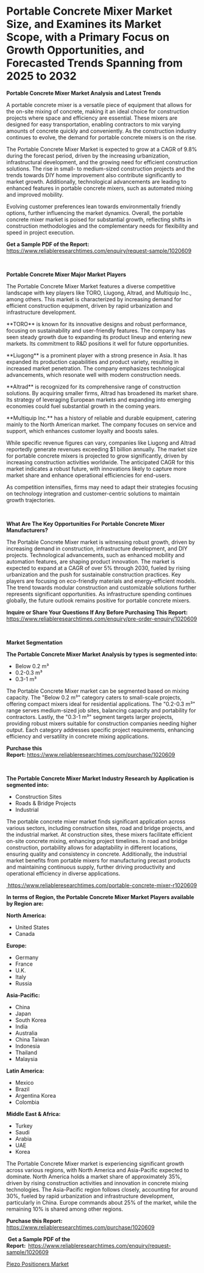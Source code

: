<p><h1>Portable Concrete Mixer Market Size, and Examines its Market Scope, with a Primary Focus on Growth Opportunities, and Forecasted Trends Spanning from 2025 to 2032</h1></p><p><strong>Portable Concrete Mixer Market Analysis and Latest Trends</strong></p>
<p><p>A portable concrete mixer is a versatile piece of equipment that allows for the on-site mixing of concrete, making it an ideal choice for construction projects where space and efficiency are essential. These mixers are designed for easy transportation, enabling contractors to mix varying amounts of concrete quickly and conveniently. As the construction industry continues to evolve, the demand for portable concrete mixers is on the rise.</p><p>The Portable Concrete Mixer Market is expected to grow at a CAGR of 9.8% during the forecast period, driven by the increasing urbanization, infrastructural development, and the growing need for efficient construction solutions. The rise in small- to medium-sized construction projects and the trends towards DIY home improvement also contribute significantly to market growth. Additionally, technological advancements are leading to enhanced features in portable concrete mixers, such as automated mixing and improved mobility. </p><p>Evolving customer preferences lean towards environmentally friendly options, further influencing the market dynamics. Overall, the portable concrete mixer market is poised for substantial growth, reflecting shifts in construction methodologies and the complementary needs for flexibility and speed in project execution.</p></p>
<p><strong>Get a Sample PDF of the Report:&nbsp;</strong> <a href="https://www.reliableresearchtimes.com/enquiry/request-sample/1020609?utm_campaign=2325&utm_medium=2&utm_source=Github&utm_content=ia&utm_term=21022025&utm_id=portable-concrete-mixer">https://www.reliableresearchtimes.com/enquiry/request-sample/1020609</a></p>
<p>&nbsp;</p>
<p><strong>Portable Concrete Mixer Major Market Players</strong></p>
<p><p>The Portable Concrete Mixer Market features a diverse competitive landscape with key players like TORO, Liugong, Altrad, and Multiquip Inc., among others. This market is characterized by increasing demand for efficient construction equipment, driven by rapid urbanization and infrastructure development.</p><p>**TORO** is known for its innovative designs and robust performance, focusing on sustainability and user-friendly features. The company has seen steady growth due to expanding its product lineup and entering new markets. Its commitment to R&D positions it well for future opportunities.</p><p>**Liugong** is a prominent player with a strong presence in Asia. It has expanded its production capabilities and product variety, resulting in increased market penetration. The company emphasizes technological advancements, which resonate well with modern construction needs.</p><p>**Altrad** is recognized for its comprehensive range of construction solutions. By acquiring smaller firms, Altrad has broadened its market share. Its strategy of leveraging European markets and expanding into emerging economies could fuel substantial growth in the coming years.</p><p>**Multiquip Inc.** has a history of reliable and durable equipment, catering mainly to the North American market. The company focuses on service and support, which enhances customer loyalty and boosts sales.</p><p>While specific revenue figures can vary, companies like Liugong and Altrad reportedly generate revenues exceeding $1 billion annually. The market size for portable concrete mixers is projected to grow significantly, driven by increasing construction activities worldwide. The anticipated CAGR for this market indicates a robust future, with innovations likely to capture more market share and enhance operational efficiencies for end-users. </p><p>As competition intensifies, firms may need to adapt their strategies focusing on technology integration and customer-centric solutions to maintain growth trajectories.</p></p>
<p>&nbsp;</p>
<p><strong>What Are The Key Opportunities For Portable Concrete Mixer Manufacturers?</strong></p>
<p><p>The Portable Concrete Mixer market is witnessing robust growth, driven by increasing demand in construction, infrastructure development, and DIY projects. Technological advancements, such as enhanced mobility and automation features, are shaping product innovation. The market is expected to expand at a CAGR of over 5% through 2030, fueled by rising urbanization and the push for sustainable construction practices. Key players are focusing on eco-friendly materials and energy-efficient models. The trend towards modular construction and customizable solutions further represents significant opportunities. As infrastructure spending continues globally, the future outlook remains positive for portable concrete mixers.</p></p>
<p><strong>Inquire or Share Your Questions If Any Before Purchasing This Report:</strong> <a href="https://www.reliableresearchtimes.com/enquiry/pre-order-enquiry/1020609?utm_campaign=2325&utm_medium=2&utm_source=Github&utm_content=ia&utm_term=21022025&utm_id=portable-concrete-mixer">https://www.reliableresearchtimes.com/enquiry/pre-order-enquiry/1020609</a></p>
<p>&nbsp;</p>
<p><strong>Market Segmentation</strong></p>
<p><strong>The Portable Concrete Mixer Market Analysis by types is segmented into:</strong></p>
<p><ul><li>Below 0.2 m³</li><li>0.2-0.3 m³</li><li>0.3-1 m³</li></ul></p>
<p><p>The Portable Concrete Mixer market can be segmented based on mixing capacity. The "Below 0.2 m³" category caters to small-scale projects, offering compact mixers ideal for residential applications. The "0.2-0.3 m³" range serves medium-sized job sites, balancing capacity and portability for contractors. Lastly, the "0.3-1 m³" segment targets larger projects, providing robust mixers suitable for construction companies needing higher output. Each category addresses specific project requirements, enhancing efficiency and versatility in concrete mixing applications.</p></p>
<p><strong>Purchase this Report:&nbsp;</strong><a href="https://www.reliableresearchtimes.com/purchase/1020609?utm_campaign=2325&utm_medium=2&utm_source=Github&utm_content=ia&utm_term=21022025&utm_id=portable-concrete-mixer">https://www.reliableresearchtimes.com/purchase/1020609</a></p>
<p>&nbsp;</p>
<p><strong>The Portable Concrete Mixer Market Industry Research by Application is segmented into:</strong></p>
<p><ul><li>Construction Sites</li><li>Roads & Bridge Projects</li><li>Industrial</li></ul></p>
<p><p>The portable concrete mixer market finds significant application across various sectors, including construction sites, road and bridge projects, and the industrial market. At construction sites, these mixers facilitate efficient on-site concrete mixing, enhancing project timelines. In road and bridge construction, portability allows for adaptability in different locations, ensuring quality and consistency in concrete. Additionally, the industrial market benefits from portable mixers for manufacturing precast products and maintaining continuous supply, further driving productivity and operational efficiency in diverse applications.</p></p>
<p><a href="https://www.reliableresearchtimes.com/portable-concrete-mixer-r1020609?utm_campaign=2325&utm_medium=2&utm_source=Github&utm_content=ia&utm_term=21022025&utm_id=portable-concrete-mixer">&nbsp;https://www.reliableresearchtimes.com/portable-concrete-mixer-r1020609</a></p>
<p><strong>In terms of Region, the Portable Concrete Mixer Market Players available by Region are:</strong></p>
<p>
    <p> <strong> North America: </strong>
        <ul>
            <li>United States</li>
            <li>Canada</li>
        </ul>
        </p> 
    <p> <strong> Europe: </strong>
        <ul>
            <li>Germany</li>
            <li>France</li>
            <li>U.K.</li>
            <li>Italy</li>
            <li>Russia</li>
        </ul>
        </p> 
    <p> <strong> Asia-Pacific: </strong>
        <ul>
            <li>China</li>
            <li>Japan</li>
            <li>South Korea</li>
            <li>India</li>
            <li>Australia</li>
            <li>China Taiwan</li>
            <li>Indonesia</li>
            <li>Thailand</li>
            <li>Malaysia</li>
        </ul>
        </p> 
    <p> <strong> Latin America: </strong>
        <ul>
            <li>Mexico</li>
            <li>Brazil</li>
            <li>Argentina Korea</li>
            <li>Colombia</li>
        </ul>
        </p> 
    <p> <strong> Middle East & Africa: </strong>
        <ul>
            <li>Turkey</li>
            <li>Saudi</li>
            <li>Arabia</li>
            <li>UAE</li>
            <li>Korea</li>
        </ul>
    </p>
    </p>
<p><p>The Portable Concrete Mixer market is experiencing significant growth across various regions, with North America and Asia-Pacific expected to dominate. North America holds a market share of approximately 35%, driven by rising construction activities and innovation in concrete mixing technologies. The Asia-Pacific region follows closely, accounting for around 30%, fueled by rapid urbanization and infrastructure development, particularly in China. Europe commands about 25% of the market, while the remaining 10% is shared among other regions.</p></p>
<p><strong>Purchase this Report: </strong><a href="https://www.reliableresearchtimes.com/purchase/1020609?utm_campaign=2325&utm_medium=2&utm_source=Github&utm_content=ia&utm_term=21022025&utm_id=portable-concrete-mixer">https://www.reliableresearchtimes.com/purchase/1020609</a></p>
<p>&nbsp;<strong>Get a Sample PDF of the Report:&nbsp;&nbsp;</strong><a href="https://www.reliableresearchtimes.com/enquiry/request-sample/1020609?utm_campaign=2325&utm_medium=2&utm_source=Github&utm_content=ia&utm_term=21022025&utm_id=portable-concrete-mixer">https://www.reliableresearchtimes.com/enquiry/request-sample/1020609</a></p>
<p><strong></strong></p>
<p><p><a href="https://github.com/mathastilley812967/Market-Research-Report-List-1/blob/main/piezo-positioners-market.md?utm_campaign=2325&utm_medium=2&utm_source=Github&utm_content=ia&utm_term=21022025&utm_id=portable-concrete-mixer">Piezo Positioners Market</a></p></p>